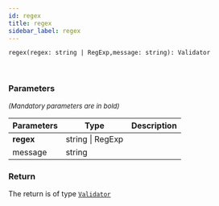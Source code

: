 ```yaml
---
id: regex
title: regex
sidebar_label: regex
---
```


```tsx
regex(regex: string | RegExp,message: string): Validator
```
<br/>



### Parameters

<font size="2"><i>(Mandatory parameters are in bold)</i></font>

| Parameters | Type | Description |
| --------- | ---- | ----------- |
| **regex** | string \| RegExp |  |
| message | string |  |


### Return



The return is of type <code>[Validator](/framework-api/types/Validator.md)</code>